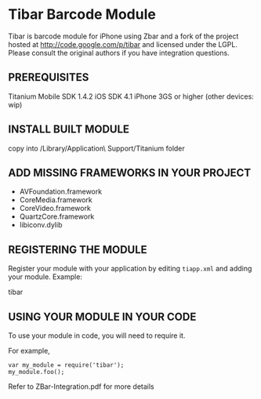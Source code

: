 Tibar Barcode Module
====================

Tibar is barcode module for iPhone using Zbar and a fork of the project hosted at http://code.google.com/p/tibar and licensed under the LGPL. Please consult the original authors if you have integration questions. 


PREREQUISITES
-------------

Titanium Mobile SDK 1.4.2
iOS SDK 4.1
iPhone 3GS or higher (other devices: wip)


INSTALL BUILT MODULE
--------------------
copy into /Library/Application\ Support/Titanium folder


ADD MISSING FRAMEWORKS IN YOUR PROJECT
--------------------------------------

* AVFoundation.framework
* CoreMedia.framework
* CoreVideo.framework
* QuartzCore.framework
* libiconv.dylib


REGISTERING THE MODULE
----------------------

Register your module with your application by editing `tiapp.xml` and adding your module.
Example:

<modules>
	<module version="0.x.x">tibar</module>
</modules>


USING YOUR MODULE IN YOUR CODE
------------------------------

To use your module in code, you will need to require it. 

For example,

	var my_module = require('tibar');
	my_module.foo();


Refer to ZBar-Integration.pdf for more details